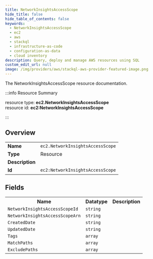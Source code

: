 ```yaml
---
title: NetworkInsightsAccessScope
hide_title: false
hide_table_of_contents: false
keywords:
  - NetworkInsightsAccessScope
  - ec2
  - aws
  - stackql
  - infrastructure-as-code
  - configuration-as-data
  - cloud inventory
description: Query, deploy and manage AWS resources using SQL
custom_edit_url: null
image: /img/providers/aws/stackql-aws-provider-featured-image.png
---
```

The NetworkInsightsAccessScope resource documentation.

:::info Resource Summary

<div class="row">
<div class="providerDocColumn">
<span>resource type:&nbsp;<b>ec2.NetworkInsightsAccessScope</b></span><br />
<span>resource id:&nbsp;<b>ec2:NetworkInsightsAccessScope</b></span><br />
</div>
</div>

:::

## Overview
<table><tbody>
<tr><td><b>Name</b></td><td><code>ec2.NetworkInsightsAccessScope</code></td></tr>
<tr><td><b>Type</b></td><td>Resource</td></tr>
<tr><td><b>Description</b></td><td></td></tr>
<tr><td><b>Id</b></td><td><code>ec2:NetworkInsightsAccessScope</code></td></tr>
</tbody></table>

## Fields
<table><tbody>
<tr><th>Name</th><th>Datatype</th><th>Description</th></tr>
<tr><td><code>NetworkInsightsAccessScopeId</code></td><td><code>string</code></td><td></td></tr><tr><td><code>NetworkInsightsAccessScopeArn</code></td><td><code>string</code></td><td></td></tr><tr><td><code>CreatedDate</code></td><td><code>string</code></td><td></td></tr><tr><td><code>UpdatedDate</code></td><td><code>string</code></td><td></td></tr><tr><td><code>Tags</code></td><td><code>array</code></td><td></td></tr><tr><td><code>MatchPaths</code></td><td><code>array</code></td><td></td></tr><tr><td><code>ExcludePaths</code></td><td><code>array</code></td><td></td></tr>
</tbody></table>